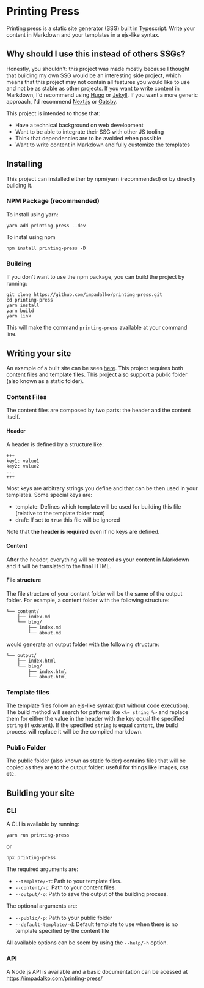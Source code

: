 # Printing Press

Printing press is a static site generator (SSG) built in Typescript. Write your content in Markdown
and your templates in a ejs-like syntax.

## Why should I use this instead of others SSGs?

Honestly, you shouldn't: this project was made mostly because I thought that building my own SSG
would be an interesting side project, which means that this project may not contain all features
you would like to use and not be as stable as other projects. If you want to write content in
Markdown, I'd recommend using [Hugo](https://gohugo.io/) or [Jekyll](https://jekyllrb.com/).
If you want a more generic approach, I'd recommend [Next.js](https://nextjs.org/) or
[Gatsby](https://www.gatsbyjs.com/).

This project is intended to those that:

- Have a technical background on web development
- Want to be able to integrate their SSG with other JS tooling
- Think that dependencies are to be avoided when possible
- Want to write content in Markdown and fully customize the templates

## Installing

This project can installed either by npm/yarn (recommended) or by directly building it.

### NPM Package (recommended)

To install using yarn:

```
yarn add printing-press --dev
```

To instal using npm

```
npm install printing-press -D
```

### Building

If you don't want to use the npm package, you can build the project by running:

```
git clone https://github.com/impadalko/printing-press.git
cd printing-press
yarn install
yarn build
yarn link
```

This will make the command `printing-press` available at your command line.

## Writing your site

An example of a built site can be seen [here](example/). This project requires both content files
and template files. This project also support a public folder (also known as a static folder).

### Content Files

The content files are composed by two parts: the header and the content itself.

#### Header

A header is defined by a structure like:

```
+++
key1: value1
key2: value2
...
+++
```

Most keys are arbitrary strings you define and that can be then used in your templates. Some special
keys are:

- template: Defines which template will be used for building this file (relative to the template folder root)
- draft: If set to `true` this file will be ignored

Note that **the header is required** even if no keys are defined.

#### Content

After the header, everything will be treated as your content in Markdown and it will be translated
to the final HTML.

#### File structure

The file structure of your content folder will be the same of the output folder. For example, a
content folder with the following structure:

```
└── content/
    ├── index.md
    └── blog/
        ├── index.md
        └── about.md
```

would generate an output folder with the following structure:

```
└── output/
    ├── index.html
    └── blog/
        ├── index.html
        └── about.html
```

### Template files

The template files follow an ejs-like syntax (but without code execution). The build method will
search for patterns like `<%= string %>` and replace them for either the value in the header with
the key equal the specified `string` (if existent). If the specified `string` is equal `content`,
the build process will replace it will be the compiled markdown.

### Public Folder

The public folder (also known as static folder) contains files that will be copied as they are to
the output folder: useful for things like images, css etc.

## Building your site

### CLI

A CLI is available by running:

```
yarn run printing-press
```

or

```
npx printing-press
```

The required arguments are:

- `--template/-t`: Path to your template files.
- `--content/-c`: Path to your content files.
- `--output/-o`: Path to save the output of the building process.

The optional arguments are:

- `--public/-p`: Path to your public folder
- `--default-template/-d`: Default template to use when there is no template specified by the content file

All available options can be seem by using the `--help/-h` option.

### API

A Node.js API is available and a basic documentation can be acessed at https://impadalko.com/printing-press/
